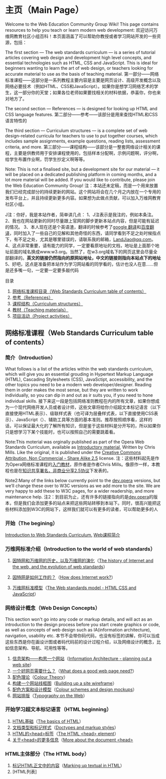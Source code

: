 # 主页（Main Page）
Welcome to the Web Education Community Group Wiki! This page contains resources to help you teach or learn modern web development:
欢迎访问万维网教育社区小组百科！本页面涵盖了可以帮助你教授或者学习网站开发的一些资源，包括：

The first section — The web standards curriculum — is a series of tutorial articles covering web design and development high level concepts, and essential technologies such as HTML, CSS and JavaScript. This is ideal for beginners wanting to learn the art of web design, or teachers looking for accurate material to use as the basis of teaching material.
第一部分——网络标准课程——这部分是一系列教程主要内容是主要是网页设计、高级开发概念以及网络必要技术（例如HTML、CSS和JavaScript）。如果你是想学习网络艺术的学生，这一部分你的天堂；如果各位老师如果要找相关的材料依据，恭喜你，你也来对地方了。

The second section — References — is designed for looking up HTML and CSS language features.
第二部分——参考——该部分是用来查找HTML和CSS语言特性的

The third section — Curriculum structures — is a complete set of web design-related curricula for teachers to use to put together courses, which includes sample assignments, example questions, reading lists, assessment criteria, and more.
第三部分——课程结构——该部分是一整套网络设计相关的课程，主要是供教师用于安排课程使用的，包括样本分配啊，示例问题啊，评分啊，给学生布置作业啊，罚学生抄定义啊等等。

Note: This is not a finalised site, but a development site for our material — it will be placed on a dedicated publishing platform in coming months, and a lot more material will be added. If you would like to contribute, please join the Web Education Community Group!
注：本站还未定稿，而是一个用来放置我们已经完成部分的持续更新的网站。这个网站将会在几个月之内放在一个专用的发布平台上，并且持续更新更多内容。如果想为此做点贡献，可以加入万维网教育社区小组。

J注：你好，我是本站作者，简单讲几点：
1、J注表示是我注的，例如本条注。
2、我也在网站更新的同时尽量跟上官网的脚步更新本站点内容，但是可能有延迟的情况。
3、本人现在还是个英语渣，翻译的时候参考了[google 翻译](http://translate.google.cn)和[百度翻译](http://fanyi.baidu.com)，同时加入了一些自己的见解和其他奇怪的东西，请同学看到不足之处时候指点下，有不足之处，尤其是哪里错误的，请联系我的邮箱，[LandJiao@qq.com](mailto:LandJiao@qq.com)。
4、这点非常重要，请有能力的同学，一定要看原地址的文档，地址是上面那个地址前面的域名换成www.w3.org。当然了，在w3.org域名下的网页这里会尽量全部翻译的。**英文的链接仍然指向的原网站地址，中文的链接则指向本站点下的地址**
5、好吧，这点是准备把本站作为学习网站看的同学看的，估计也没人在意……但是还多嘴一句，一定要一定要多敲代码

目录

1. [网络标准课程目录（Web Standards Curriculum table of contents）](#web-standards-curriculum-table-of-contents)
2. [参考（References）](#references)
3. [课程结构（Curriculum structures）](#curroculum-structures)
4. [教材（Teaching materials）](#teaching-materials)
5. [项目活动（Project activities）](#project-activities)

## 网络标准课程（Web Standards Curriculum table of contents）

### 简介（Introduction）

What follows is a list of the articles within the web standards curriculum, which will give you an essential grouding in Hypertext Markup Language (HTML), Cascading Stylesheets (CSS), JavaSctipt, accessibility, and the other topics you need to be a modern web developer/designer. Reading them in order makes the most sense, but they are written to work individually, so you can dip in and out as ir suits you, if you need to hone individual skills.
接下来这一段是包括网络准则教程在内的所有文章，如果你想成为一个现代网络开发人员或者设计师，这些文章将给你介绍超文本标记语言（以下直接使用HTML表示）、级联样式表（也可译为层叠样式表，以下直接使用CSS表示）、JavaScript（）、辅助工具等方面的基本准则。推荐按照顺序看，这样的话，可以保证最大化的了解所有知识，但是鉴于这些材料是分开写的，所以如果你只是想学习下某个技能时，也可以按照自己的需要跳着看。

Note:This moterial was orginally published as part of the Opera Web Standards Curriculum, available as [Introductory material](http://dev.opera.com/articles/view/1-introduction-to-the-web-standards-cur/#toc), Written by Chris Mills. Like the original, it is published under the [Creative Commons Attribution, Non Commercial - Share Alike 2.5](http://creativecommons.org/licenses/by-nc-sa/2.5/) license.
注：这些材料起先是作为Opera网络标准课程的[入门教材](http://dev.opera.com/articles/view/1-introduction-to-the-web-standards-cur/#toc)，原作者是作者Chris Mills。像原作一样，本教程也是在[知识共享署名，非商业分享2.5协议](http://creativecommons.org/licenses/by-nc-sa/2.5/)下发表的。

Note2:Many of the links below currently point to the [dev.opera](http://dev.opera.com/) versions, but we’ll change these over to W3C versions as we add more to the site. We are very happy to add these to W3C pages, for a wider readership, and more maintenance help.
注2：到目前为止，还有许多的链接指向的是[dev.opera](http://dev.opera.com/)的版本，但是我们会添加更多的站点来把这些网站转移到本站下。同时，很高兴能把这些材料添加到W3C的网站下，这样我们就可以有更多的读者，可以帮助更多的人

### 开始（The begining）

[Introduction to Web Standards Curriculum.](https://www.w3.org/community/webed/wiki/Introduction_to_the_Web_Standards_Curriculum)
[Web课程简介](https://www.w3.org/community/webed/wiki/Introduction_to_the_Web_Standards_Curriculum)

### 万维网标准介绍（Introduction to the world of web standards）

1. [因特网和万维网的历史，以及万维网的演化](The_history_of_the_Web)（[The history of Internet and the web, and the evolution of web standards](https://www.w3.org/community/webed/wiki/The_history_of_the_Web)）

2. [因特网是如何工作的？](How_does_the_Internet_work)（[How does Internet work?](https://www.w3.org/community/webed/wiki/How_does_the_Internet_work)）

3. [万维网标准模型](The_web_standards_model_-HTML_CSS_and_JavaScript)（[The Web standards model - HTML CSS and JavaScript](https://www.w3.org/community/webed/wiki/The_web_standards_model_-_HTML_CSS_and_JavaScript)）

### 网络设计概念（Web  Design Concepts）

This section won't go into any code or markup details, and will act as an introduction to the design process before you start create graphics or code, as well as concepts of web design such as IA(information architecture), navigation, usability etc.
本节不会带你码代码，也没有标签的讲解，你可以当成这些东西是你在画设计图或者码代码前的设计过程介绍，以及网络设计的概念，比如信息架构、导航、可用性等等。

1. [信息架构——构思一个网站](Information_Architecture_-_planning_out_a_web_site)（[Information Architecture - planning out a web site](https://www.w3.org/community/webed/wiki/Information_Architecture_-_planning_out_a_web_site)）
2. [一个好网页需要什么？](What_does_a_good_web_page_need)（[What does a good web page need?](https://www.w3.org/community/webed/wiki/What_does_a_good_web_page_need)）
3. [配色理论](Colour_theory)（[Colour Theory](https://www.w3.org/community/webed/wiki/Colour_theory)）
4. [构建一个网站线框图](Building_up_a_site_wireframe)（[Building up a site wireframe](https://www.w3.org/community/webed/wiki/Building_up_a_site_wireframe)）
5. [配色方案和设计模型](Colour_schemes_and_design_mockups)（[Colour schemes and design mockups](https://www.w3.org/community/webed/wiki/Colour_schemes_and_design_mockups)）
6. [网站排版](Typography_on_th_web)（[Typography on the Web](https://www.w3.org/community/webed/wiki/Typography_on_the_Web)）

### 开始学习超文本标记语言（HTML  beginning）

1. [HTML基础](The_basics_of_HTML)（[The basics of HTML](https://www.w3.org/community/webed/wiki/The_basics_of_HTML)）
2. [文档类型和标记样式](Doctypes_and_markup_styles)（[Doctypes and markup styles](https://www.w3.org/community/webed/wiki/Doctypes_and_markup_styles)）
3. [HTML的&lt;head>标签](The_HTML_head_element)（[The HTML &lt;head> element](https://www.w3.org/community/webed/wiki/The_HTML_head_element)）
4. [关于&lt;head>的更多信息](More_about_the_doucment_head)（[More about the document &lt;head>](https://www.w3.org/community/webed/wiki/More_about_the_document_head)

### HTML主体部分（The HTML body）

1. [标记HTML正文中的内容](Marking_up_textual_content_in_HTML)（[Marking up textual in HTML](https://www.w3.org/community/webed/wiki/Marking_up_textual_content_in_HTML)）
2. [HTML列表]